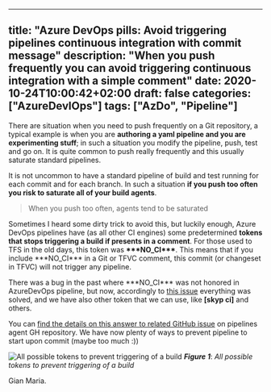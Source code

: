 
---
title: "Azure DevOps pills: Avoid triggering pipelines continuous integration with commit message"
description: "When you push frequently you can avoid triggering continuous integration with a simple comment"
date: 2020-10-24T10:00:42+02:00
draft: false
categories: ["AzureDevIOps"]
tags: ["AzDo", "Pipeline"]
---

There are situation when you need to push frequently on a Git repository, a typical example is when you are **authoring a yaml pipeline and you are experimenting stuff**; in such a situation you modify the pipeline, push, test and go on. It is quite common to push really frequently and this usually saturate standard pipelines.

It is not uncommon to have a standard pipeline of build and test running for each commit and for each branch. In such a situation **if you push too often you risk to saturate all of your build agents**.

> When you push too often, agents tend to be saturated

Sometimes I heard some dirty trick to avoid this, but luckily enough, Azure DevOps pipelines have (as all other CI engines) some predetermined **tokens that stops triggering a build if presents in a comment**. For those used to TFS in the old days, this token was **\*\*\*NO_CI\*\*\***. This means that if you include \*\*\*NO_CI\*\*\* in a Git or TFVC comment, this commit (or changeset in TFVC) will not trigger any pipeline.

There was a bug in the past where \*\*\*NO_CI\*\*\* was not honored in AzureDevOps pipeline, but now, accordingly to [this issue](https://github.com/Microsoft/azure-pipelines-agent/issues/858) everything was solved, and we have also other token that we can use, like **[skyp ci]** and others.

You can [find the details on this answer to related GitHub issue](https://github.com/Microsoft/azure-pipelines-agent/issues/858#issuecomment-475768046) on pipelines agent GH repository. We have now plenty of ways to prevent pipeline to start upon commit (maybe too much :))

![All possible tokens to prevent triggering of a build](../images/no-ci-tokens.png)
***Figure 1***: *All possible tokens to prevent triggering of a build*

Gian Maria.